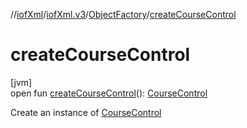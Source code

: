 //[iofXml](../../../index.md)/[iofXml.v3](../index.md)/[ObjectFactory](index.md)/[createCourseControl](create-course-control.md)

# createCourseControl

[jvm]\
open fun [createCourseControl](create-course-control.md)(): [CourseControl](../-course-control/index.md)

Create an instance of [CourseControl](../-course-control/index.md)

